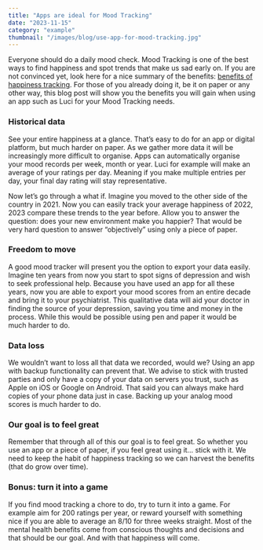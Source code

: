 ```yaml
---
title: "Apps are ideal for Mood Tracking"
date: "2023-11-15"
category: "example"
thumbnail: "/images/blog/use-app-for-mood-tracking.jpg"
---
```


Everyone should do a daily mood check. Mood Tracking is one of the best ways to find happiness and spot trends that make us sad early on. If you are not convinced yet, look here for a nice summary of the benefits: [benefits of happiness tracking](https://luciapp.io/blog/benefits-happiness-mood-tracking). For those of you already doing it, be it on paper or any other way, this blog post will show you the benefits you will gain when using an app such as Luci for your Mood Tracking needs.

### Historical data
See your entire happiness at a glance. That’s easy to do for an app or digital platform, but much harder on paper. As we gather more data it will be increasingly more difficult to organise. Apps can automatically organise your mood records per week, month or year. Luci for example will make an average of your ratings per day. Meaning if you make multiple entries per day, your final day rating will stay representative.

Now let’s go through a what if. Imagine you moved to the other side of the country in 2021. Now you can easily track your average happiness of 2022, 2023 compare these trends to the year before. Allow you to answer the question: does your new environment make you happier?
That would be very hard question to answer “objectively” using only a piece of paper.

### Freedom to move
A good mood tracker will present you the option to export your data easily. Imagine ten years from now you start to spot signs of depression and wish to seek professional help. Because you have used an app for all these years, now you are able to export your mood scores from an entire decade and bring it to your psychiatrist. This qualitative data will aid your doctor in finding the source of your depression, saving you time and money in the process. While this would be possible using pen and paper it would be much harder to do.

### Data loss
We wouldn’t want to loss all that data we recorded, would we? Using an app with backup functionality can prevent that. We advise to stick with trusted parties and only have a copy of your data on servers you trust, such as Apple on iOS or Google on Android. That said you can always make hard copies of your phone data just in case. Backing up your analog mood scores is much harder to do.

### Our goal is to feel great
Remember that through all of this our goal is to feel great. So whether you use an app or a piece of paper, if you feel great using it… stick with it. We need to keep the habit of happiness tracking so we can harvest the benefits (that do grow over time).

### Bonus: turn it into a game
If you find mood tracking a chore to do, try to turn it into a game. For example aim for 200 ratings per year, or reward yourself with something nice if you are able to average an 8/10 for three weeks straight. Most of the mental health benefits come from conscious thoughts and decisions and that should be our goal. And with that happiness will come.